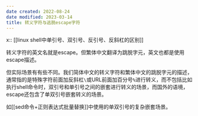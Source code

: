 ```yaml
---
date created: 2022-08-24
date modified: 2023-03-14
title: 转义字符与逃脱escape字符
---
```


x:: [[linux shell中单引号、双引号、反引号、反斜杠的区别]]

转义字符的英文名就是escape。但繁体中文翻译为跳脱字元，英文也都是使用escape描述。

但实际场景有有些不同。我们简体中文的转义字符和繁体中文的跳脱字元的描述，通常指的是特殊字符前面加反斜杠`\`或URL前面加百分号`%`进行转义，而不包括比如执行shell命令时，双引号和单引号之间的嵌套进行转义的场景，而国外的语境，escape还包含了单双引号嵌套转义的场景。

如[[sed命令+正则表达式批量替换]]中使用的单双引号的复杂嵌套场景。
